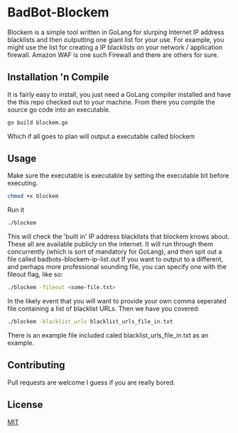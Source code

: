 # BadBot-Blockem

Blockem is a simple tool written in GoLang for slurping Internet IP address blacklists and then outputting one giant list for your use. For example, you might use the list for creating a IP blacklists on your network / application firewall. Amazon WAF is one such Firewall and there are others for sure.

## Installation 'n Compile

It is fairly easy to install, you just need a GoLang compiler installed and have the this repo checked out to your machine. 
From there you compile the source go code into an executable.

```bash
go build blockem.go
```
Which if all goes to plan will output a executable called blockem

## Usage
Make sure the executable is executable by setting the executable bit before executing.

```bash
chmod +x blockem
```

Run it
```bash
./blockem
```
This will check the 'built in' IP address blacklists that blockem knows about. These all are available publicly on the internet. It will run through them concurrently (which is sort of mandatory for GoLang), and then spit out a file called badbots-blockem-ip-list.out
If you want to output to a different, and perhaps more professional sounding file, you can specify one with the fileout flag, like so:

```bash
./blockem -fileout <some-file.txt>
```

In the likely event that you will want to provide your own comma seperated file containing a list of blacklist URLs. Then we have you covered:
```bash
./blockem -blacklist_urls blacklist_urls_file_in.txt
```
There is an example file included caled blacklist_urls_file_in.txt as an example.

## Contributing
Pull requests are welcome I guess if you are really bored.

## License
[MIT](https://choosealicense.com/licenses/mit/)
